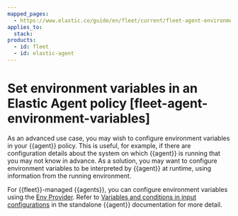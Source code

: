 ```yaml
---
mapped_pages:
  - https://www.elastic.co/guide/en/fleet/current/fleet-agent-environment-variables.html
applies_to:
  stack:
products:
  - id: fleet
  - id: elastic-agent
---
```


# Set environment variables in an Elastic Agent policy [fleet-agent-environment-variables]

As an advanced use case, you may wish to configure environment variables in your {{agent}} policy. This is useful, for example, if there are configuration details about the system on which {{agent}} is running that you may not know in advance. As a solution, you may want to configure environment variables to be interpreted by {{agent}} at runtime, using information from the running environment.

For {{fleet}}-managed {{agents}}, you can configure environment variables using the [Env Provider](/reference/fleet/env-provider.md). Refer to [Variables and conditions in input configurations](/reference/fleet/dynamic-input-configuration.md) in the standalone {{agent}} documentation for more detail.


